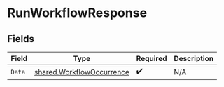 # RunWorkflowResponse


## Fields

| Field                                                                  | Type                                                                   | Required                                                               | Description                                                            |
| ---------------------------------------------------------------------- | ---------------------------------------------------------------------- | ---------------------------------------------------------------------- | ---------------------------------------------------------------------- |
| `Data`                                                                 | [shared.WorkflowOccurrence](../../models/shared/workflowoccurrence.md) | :heavy_check_mark:                                                     | N/A                                                                    |